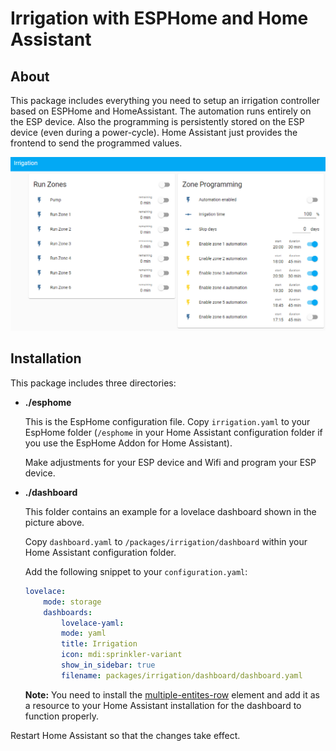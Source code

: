 # Irrigation  with ESPHome and Home Assistant

## About
This package includes everything you need to setup an irrigation controller based on ESPHome and HomeAssistant. The automation runs entirely on the ESP device. Also the programming is persistently stored on the ESP device (even during a power-cycle). Home Assistant just provides the frontend to send the programmed values.

![Irrigation](irrigation.png)

## Installation
This package includes three directories:

- **./esphome**

    This is the EspHome configuration file.
    Copy ```irrigation.yaml``` to your EspHome folder (```/esphome``` in your Home Assistant configuration folder if you use the EspHome Addon for Home Assistant).

    Make adjustments for your ESP device and Wifi and program your ESP device.

- **./dashboard**

    This folder contains an example for a lovelace dashboard shown in the picture above.

    Copy ```dashboard.yaml``` to ```/packages/irrigation/dashboard``` within your Home Assistant configuration folder.

    Add the following snippet to your ```configuration.yaml```:
    ```yaml
    lovelace:
        mode: storage
        dashboards:
            lovelace-yaml:
            mode: yaml
            title: Irrigation
            icon: mdi:sprinkler-variant
            show_in_sidebar: true
            filename: packages/irrigation/dashboard/dashboard.yaml
    ```
    **Note:**
    You need to install the [multiple-entites-row](https://github.com/benct/lovelace-multiple-entity-row) element and add it as a resource to your Home Assistant installation for the dashboard to function properly.

Restart Home Assistant so that the changes take effect.
